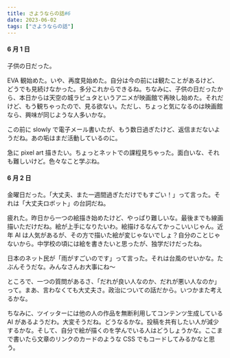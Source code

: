 ```yaml
---
title: さようならの話#6
date: 2023-06-02
tags: ["さようならの話"]
---
```


#### 6 月 1 日

子供の日だった。

EVA 観始めた。いや、再度見始めた。自分は今の前には観たことがあるけど、どうでも見続けなかった。多分これからできるね。ちなみに、子供の日だったから、本日からは天空の城ラピュタというアニメが映画館で再映し始めた。それだけど、もう観ちゃったので、見る欲ない。ただし、ちょっと気になるのは映画館なら、興味が同じような人多いかな。

この前に slowly で電子メール書いたが、もう数日過ぎたけど、返信まだないようだね。あの垢はまだ活動しているのに。

急に pixel art 描きたい。ちょっとネットでの課程見ちゃった。面白いな、それも難しいけど。色々なこと学ぶね。

#### 6 月 2 日

金曜日だった。「大丈夫、また一週間過ぎただけでもすごい！」って言った。それは「大丈夫ロボット」の台詞だね。

疲れた。昨日から一つの絵描き始めたけど、やっぱり難しいな。最後までも線画描いただけだね。絵が上手になりたいわ。絵描けるなんてかっこいいじゃん。近年 AI は人気があるが、その方で描いた絵が変じゃないでしょ？自分のことじゃないから。中学校の頃には絵を書きたいと思ったが、独学だけだったね。

日本のネット民が「雨がすごいのです」って言った。それは台風のせいかな。たぶんそうだな。みんなさんお大事にね～

ところで、一つの質問があるさ、「だれが良い人なのか、だれが悪い人なのか」って。まあ、言わなくても大丈夫さ。政治についての話だから。いつかまた考えるかな。

ちなみに、ツイッターには他の人の作品を無断利用してコンテンツ生成している AI があるようだわ。大変そうだね。どうなるかな。投稿を共有したい人が減少するかな。そして、自分で絵が描くのを学んでいる人はどうしょうかな。<span class="heimu" title="你知道的太多了">ここまで書いたら文章のリンクのカードのような CSS でもコードしてみるかなと思う。</span>


